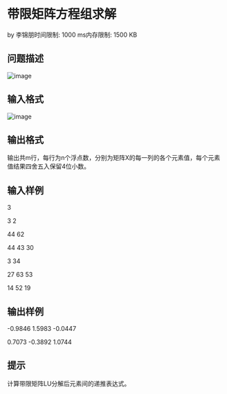 # 带限矩阵方程组求解
by  李锦朋时间限制: 1000 ms内存限制: 1500 KB
## 问题描述
![image](https://github.com/youyc22/Data-and-alagorithm/assets/125688164/0da612f0-6a40-4ca2-8658-e0fe9e23ebeb)

## 输入格式
![image](https://github.com/youyc22/Data-and-alagorithm/assets/125688164/c5b5f9bf-da89-4b8c-a69d-41e12ae775e9)


## 输出格式
输出共m行，每行为n个浮点数，分别为矩阵X的每一列的各个元素值，每个元素值结果四舍五入保留4位小数。
## 输入样例
3

3 2

44 62 

44 43 30 

3 34 

27 63 53 

14 52 19
## 输出样例
-0.9846 1.5983 -0.0447 

0.7073 -0.3892 1.0744
## 提示
计算带限矩阵LU分解后元素间的递推表达式。
